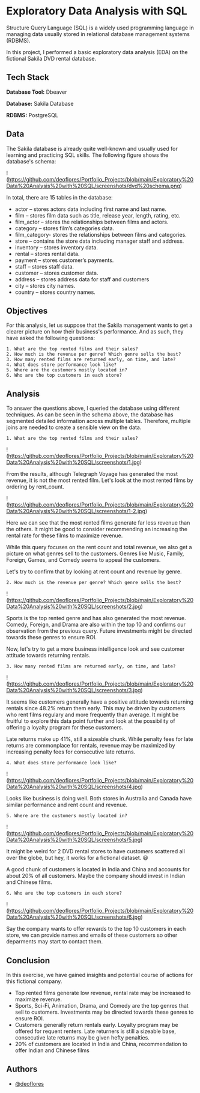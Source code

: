 
# Exploratory Data Analysis with SQL

Structure Query Language (SQL) is a widely used programming language in managing data usually stored in relational database management systems (RDBMS).

In this project, I performed a basic exploratory data analysis (EDA) on the fictional Sakila DVD rental database.

## Tech Stack

**Database Tool:** Dbeaver

**Database:** Sakila Database

**RDBMS:** PostgreSQL




## Data

The Sakila database is already quite well-known and usually used for learning and practicing SQL skills. The following figure shows the database's schema:

!(https://github.com/deoflores/Portfolio_Projects/blob/main/Exploratory%20Data%20Analysis%20with%20SQL/screenshots/dvd%20schema.png)


In total, there are 15 tables in the database:
- actor – stores actors data including first name and last name.
- film – stores film data such as title, release year, length, rating, etc.
- film_actor – stores the relationships between films and actors.
- category – stores film’s categories data.
- film_category- stores the relationships between films and categories.
- store – contains the store data including manager staff and address.
- inventory – stores inventory data.
- rental – stores rental data.
- payment – stores customer’s payments.
- staff – stores staff data.
- customer – stores customer data.
- address – stores address data for staff and customers
- city – stores city names.
- country – stores country names.






## Objectives

For this analysis, let us suppose that the Sakila management wants to get a clearer picture on how their business's performance. And as such, they have asked the following questions:

    1. What are the top rented films and their sales?
    2. How much is the revenue per genre? Which genre sells the best?
    3. How many rented films are returned early, on time, and late?
    4. What does store performance look like?
    5. Where are the customers mostly located in?
    6. Who are the top customers in each store?

## Analysis

To answer the questions above, I queried the database using different techniques. As can be seen in the schema above, the database has segmented detailed information across multiple tables. Therefore, multiple joins are needed to create a sensible view on the data.

    1. What are the top rented films and their sales?

!(https://github.com/deoflores/Portfolio_Projects/blob/main/Exploratory%20Data%20Analysis%20with%20SQL/screenshots/1.jpg)

From the results, although Telegraph Voyage has generated the most revenue, it is not the most rented film. Let's look at the most rented films by ordering by rent_count.

!(https://github.com/deoflores/Portfolio_Projects/blob/main/Exploratory%20Data%20Analysis%20with%20SQL/screenshots/1-2.jpg)

Here we can see that the most rented films generate far less revenue than the others. It might be good to consider recommending an increasing the rental rate for these films to maximize revenue.

While this query focuses on the rent count and total revenue, we also get a picture on what genres sell to the customers. Genres like Music, Family, Foreign, Games, and Comedy seems to appeal the customers.

Let's try to confirm that by looking at rent count and revenue by genre.

    2. How much is the revenue per genre? Which genre sells the best?

!(https://github.com/deoflores/Portfolio_Projects/blob/main/Exploratory%20Data%20Analysis%20with%20SQL/screenshots/2.jpg)

Sports is the top rented genre and has also generated the most revenue. Comedy, Foreign, and Drama are also within the top 10 and confirms our observation from the previous query. Future investments might be directed towards these genres to ensure ROI.

Now, let's try to get a more business intelligence look and see customer attitude towards returning rentals.

    3. How many rented films are returned early, on time, and late?

!(https://github.com/deoflores/Portfolio_Projects/blob/main/Exploratory%20Data%20Analysis%20with%20SQL/screenshots/3.jpg)

It seems like customers generally have a positive attitude towards returning rentals since 48.2% return them early. This may be driven by customers who rent films regulary and more frequently than average. It might be fruitful to explore this data point further and look at the possibility of offering a loyalty program for these customers.

Late returns make up 41%, still a sizeable chunk. While penalty fees for late returns are commonplace for rentals, revenue may be maximized by increasing penalty fees for consecutive late returns.

    4. What does store performance look like?

!(https://github.com/deoflores/Portfolio_Projects/blob/main/Exploratory%20Data%20Analysis%20with%20SQL/screenshots/4.jpg)

Looks like business is doing well. Both stores in Australia and Canada have similar performance and rent count and revenue.

    5. Where are the customers mostly located in?

!(https://github.com/deoflores/Portfolio_Projects/blob/main/Exploratory%20Data%20Analysis%20with%20SQL/screenshots/5.jpg)

It might be weird for 2 DVD rental stores to have customers scattered all over the globe, but hey, it works for a fictional dataset. :laughing:

A good chunk of customers is located in India and China and accounts for about 20% of all customers. Maybe the company should invest in Indian and Chinese films.

    6. Who are the top customers in each store?

!(https://github.com/deoflores/Portfolio_Projects/blob/main/Exploratory%20Data%20Analysis%20with%20SQL/screenshots/6.jpg)

Say the company wants to offer rewards to the top 10 customers in each store, we can provide names and emails of these customers so other deparments may start to contact them.
## Conclusion

In this exercise, we have gained insights and potential course of actions for this fictional company.

- Top rented films generate low revenue, rental rate may be increased to maximize revenue.
- Sports, Sci-Fi, Animation, Drama, and Comedy are the top genres that sell to customers. Investments may be directed towards these genres to ensure ROI.
- Customers generally return rentals early. Loyalty program may be offered for requent renters. Late returners is still a sizeable base, consecutive late returns may be given hefty penalties.
- 20% of customers are located in India and China, recommendation to offer Indian and Chinese films
## Authors

- [@deoflores](https://www.github.com/deoflores)

